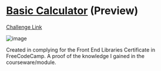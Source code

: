 # [Basic Calculator](https://jhnlaurence.github.io/basic-calculator/) (Preview)
[Challenge Link](https://www.freecodecamp.org/learn/front-end-development-libraries/front-end-development-libraries-projects/build-a-javascript-calculator)

![image](https://github.com/jhnlaurence/basic-calculator/assets/76924425/511a92fd-36e0-401e-8671-5ddfa9f8c454)

Created in complying for the Front End Libraries Certificate in FreeCodeCamp. A proof of the knowledge I gained in the courseware/module.
